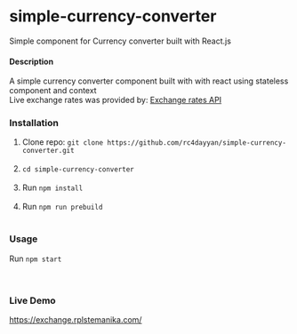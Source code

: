 # simple-currency-converter
Simple component for Currency converter built with React.js <br />

#### Description
A simple currency converter component built with with react using stateless component and context <br />
Live exchange rates was provided by: <a href="https://exchangeratesapi.io" target="_blank">Exchange rates API</a>

### Installation
1. Clone repo: `git clone https://github.com/rc4dayyan/simple-currency-converter.git`<br/><br/>
2. `cd simple-currency-converter`<br/><br/>
3. Run `npm install`<br/><br/>
4. Run `npm run prebuild`<br/><br/>

### Usage
Run `npm start`<br/><br/><br/>

### Live Demo
https://exchange.rplstemanika.com/